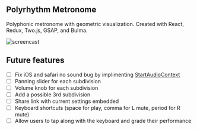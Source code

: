 ## Polyrhythm Metronome

Polyphonic metronome with geometric visualization. Created with React, Redux, Two.js, GSAP, and Bulma.

![screencast](https://media.giphy.com/media/fUqqpOXqsR4abYw9Ay/giphy.gif)

## Future features
- [ ] Fix iOS and safari no sound bug by implimenting [StartAudioContext](https://github.com/tambien/StartAudioContext)
- [ ] Panning slider for each subdivision
- [ ] Volume knob for each subdivision
- [ ] Add a possible 3rd subdivision
- [ ] Share link with current settings embedded
- [ ] Keyboard shortcuts (space for play, comma for L mute, period for R mute)
- [ ] Allow users to tap along with the keyboard and grade their performance